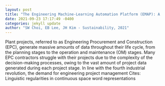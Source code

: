 ```yaml
--- 
layout: post 
title: "The Engineering Machine-Learning Automation Platform (EMAP): A Big-Data-Driven AI Tool for Contractors Sustainable Management Solutions for Plant Projects" 
date: 2021-09-23 17:17:49 -0400 
categories: jekyll update 
author: "SW Choi, EB Lee, JH Kim - Sustainability, 2021" 
--- 
```

Plant projects, referred to as Engineering Procurement and Construction (EPC), generate massive amounts of data throughout their life cycle, from the planning stages to the operation and maintenance (OM) stages. Many EPC contractors struggle with their projects due to the complexity of the decision-making processes, owing to the vast amount of project data generated during each project stage. In line with the fourth industrial revolution, the demand for engineering project management Cites: Linguistic regularities in continuous space word representations